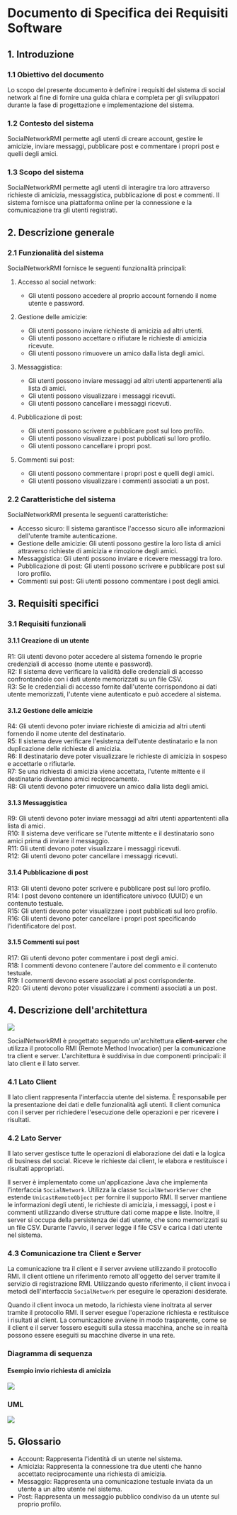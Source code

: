 # Documento di Specifica dei Requisiti Software

## 1. Introduzione

### 1.1 Obiettivo del documento

Lo scopo del presente documento è definire i requisiti del sistema di social network al fine di fornire una guida chiara
e completa per gli sviluppatori durante la fase di progettazione e implementazione del sistema.

### 1.2 Contesto del sistema

SocialNetworkRMI permette agli utenti di creare account, gestire le amicizie, inviare messaggi, pubblicare
post e commentare i propri post e quelli degli amici.

### 1.3 Scopo del sistema

SocialNetworkRMI permette agli utenti di interagire tra loro attraverso richieste di amicizia,
messaggistica, pubblicazione di post e commenti. Il sistema fornisce una piattaforma online per la connessione e la
comunicazione tra gli utenti registrati.

## 2. Descrizione generale

### 2.1 Funzionalità del sistema

SocialNetworkRMI fornisce le seguenti funzionalità principali:

1. Accesso al social network:
    - Gli utenti possono accedere al proprio account fornendo il nome utente e password.

2. Gestione delle amicizie:
    - Gli utenti possono inviare richieste di amicizia ad altri utenti.
    - Gli utenti possono accettare o rifiutare le richieste di amicizia ricevute.
    - Gli utenti possono rimuovere un amico dalla lista degli amici.

3. Messaggistica:
    - Gli utenti possono inviare messaggi ad altri utenti appartenenti alla lista di amici.
    - Gli utenti possono visualizzare i messaggi ricevuti.
    - Gli utenti possono cancellare i messaggi ricevuti.

4. Pubblicazione di post:
    - Gli utenti possono scrivere e pubblicare post sul loro profilo.
    - Gli utenti possono visualizzare i post pubblicati sul loro profilo.
    - Gli utenti possono cancellare i propri post.

5. Commenti sui post:
    - Gli utenti possono commentare i propri post e quelli degli amici.
    - Gli utenti possono visualizzare i commenti associati a un post.

### 2.2 Caratteristiche del sistema

SocialNetworkRMI presenta le seguenti caratteristiche:

- Accesso sicuro: Il sistema garantisce l'accesso sicuro alle informazioni dell'utente tramite autenticazione.
- Gestione delle amicizie: Gli utenti possono gestire la loro lista di amici attraverso richieste di amicizia e
  rimozione degli amici.
- Messaggistica: Gli utenti possono inviare e ricevere messaggi tra loro.
- Pubblicazione di post: Gli utenti possono scrivere e pubblicare post sul loro profilo.
- Commenti sui post: Gli utenti possono commentare i post degli amici.

## 3. Requisiti specifici

### 3.1 Requisiti funzionali

#### 3.1.1 Creazione di un utente

R1: Gli utenti devono poter accedere al sistema fornendo le proprie credenziali di accesso (nome utente e password).  
R2: Il sistema deve verificare la validità delle credenziali di accesso confrontandole con i dati utente memorizzati su
un file CSV.  
R3: Se le credenziali di accesso fornite dall'utente corrispondono ai dati utente memorizzati, l'utente viene
autenticato e può accedere al sistema.

#### 3.1.2 Gestione delle amicizie

R4: Gli utenti devono poter inviare richieste di amicizia ad altri utenti fornendo il nome utente del destinatario.  
R5: Il sistema deve verificare l'esistenza dell'utente destinatario e la non duplicazione delle richieste di amicizia.  
R6: Il destinatario deve poter visualizzare le richieste di amicizia in sospeso e accettarle o rifiutarle.  
R7: Se una richiesta di amicizia viene accettata, l'utente mittente e il destinatario diventano amici reciprocamente.  
R8: Gli utenti devono poter rimuovere un amico dalla lista degli amici.

#### 3.1.3 Messaggistica

R9: Gli utenti devono poter inviare messaggi ad altri utenti appartententi alla lista di amici.  
R10: Il sistema deve verificare se l'utente mittente e il destinatario sono amici prima di inviare il messaggio.  
R11: Gli utenti devono poter visualizzare i messaggi ricevuti.  
R12: Gli utenti devono poter cancellare i messaggi ricevuti.

#### 3.1.4 Pubblicazione di post

R13: Gli utenti devono poter scrivere e pubblicare post sul loro profilo.  
R14: I post devono contenere un identificatore univoco (UUID) e un contenuto testuale.  
R15: Gli utenti devono poter visualizzare i post pubblicati sul loro profilo.  
R16: Gli utenti devono poter cancellare i propri post specificando l'identificatore del post.

#### 3.1.5 Commenti sui post

R17: Gli utenti devono poter commentare i post degli amici.  
R18: I commenti devono contenere l'autore del commento e il contenuto testuale.  
R19: I commenti devono essere associati al post corrispondente.  
R20: Gli utenti devono poter visualizzare i commenti associati a un post.

## 4. Descrizione dell'architettura

![](img/Architettura.png)

SocialNetworkRMI è progettato seguendo un'architettura **client-server** che utilizza il protocollo RMI
(Remote Method Invocation) per la comunicazione tra client e server. L'architettura è suddivisa in due componenti
principali: il lato client e il lato server.

### 4.1 Lato Client

Il lato client rappresenta l'interfaccia utente del sistema. È responsabile per la presentazione dei
dati e delle funzionalità agli utenti. Il client comunica con il server per richiedere l'esecuzione delle operazioni e
per ricevere i risultati.

### 4.2 Lato Server

Il lato server gestisce tutte le operazioni di elaborazione dei dati e la logica di business del social. Riceve le
richieste dai client, le elabora e restituisce i risultati appropriati.

Il server è implementato come un'applicazione Java che implementa l'interfaccia `SocialNetwork`. Utilizza la
classe `SocialNetworkServer` che estende `UnicastRemoteObject` per fornire il supporto RMI. Il server mantiene le
informazioni degli utenti, le richieste di amicizia, i messaggi, i post e i commenti utilizzando diverse strutture dati
come mappe e liste. Inoltre, il server si occupa della persistenza dei dati utente, che sono memorizzati su un
file CSV. Durante l'avvio, il server legge il file CSV e carica i dati utente nel sistema.

### 4.3 Comunicazione tra Client e Server

La comunicazione tra il client e il server avviene utilizzando il protocollo RMI. Il client ottiene un riferimento
remoto all'oggetto del server tramite il servizio di registrazione RMI. Utilizzando questo riferimento, il client invoca
i metodi dell'interfaccia `SocialNetwork` per eseguire le operazioni desiderate.

Quando il client invoca un metodo, la richiesta viene inoltrata al server tramite il protocollo RMI. Il server esegue
l'operazione richiesta e restituisce i risultati al client. La comunicazione avviene in modo trasparente, come se il
client e il server fossero eseguiti sulla stessa macchina, anche se in realtà possono essere eseguiti su macchine
diverse in una rete.

### Diagramma di sequenza

#### Esempio invio richiesta di amicizia

![](img/SequenzaRichiestaDiAmicizia.png)

### UML

![](img/uml.png)

## 5. Glossario

- Account: Rappresenta l'identità di un utente nel sistema.
- Amicizia: Rappresenta la connessione tra due utenti che hanno accettato reciprocamente una richiesta di amicizia.
- Messaggio: Rappresenta una comunicazione testuale inviata da un utente a un altro utente nel sistema.
- Post: Rappresenta un messaggio pubblico condiviso da un utente sul proprio profilo.
